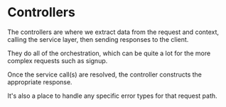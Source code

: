 # Controllers

The controllers are where we extract data from the request and context, calling the service layer, then sending responses to the client.

They do all of the orchestration, which can be quite a lot for the more complex requests such as signup.

Once the service call(s) are resolved, the controller constructs the appropriate response.

It's also a place to handle any specific error types for that request path.
